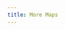 ```yaml
---
title: More Maps
---
```


<html>
	<head>
		<title>Reach Above - Learn More</title>
		<meta charset="utf-8" />
		<meta name="viewport" content="width=device-width, initial-scale=1, user-scalable=no" />
		<link rel="stylesheet" href="assets/css/main.css" />
		<noscript><link rel="stylesheet" href="assets/css/noscript.css" /></noscript>
		<!-- Global site tag (gtag.js) - Google Analytics -->
		<script async src="https://www.googletagmanager.com/gtag/js?id=G-3RKGWJ9K0S"></script>
			<script>
			  window.dataLayer = window.dataLayer || [];
			  function gtag(){dataLayer.push(arguments);}
			  gtag('js', new Date());

			  gtag('config', 'G-3RKGWJ9K0S');
		</script>
	</head>
	<body class="is-preload">

		<!-- Page Wrapper -->
			<div id="page-wrapper">

				<!-- Header -->
					<header id="header">
						<h1><a href="index.html">Reach Above</a></h1>
						<nav id="nav">
							<ul>
								<li class="special">
									<a href="#menu" class="menuToggle"><span>Menu</span></a>
									<div id="menu">
										<ul>
											<li><a href="index.html">Home</a></li>
											<li><a href="https://reachabove.ca/LearnMore">Learn More</a></li>
											<li><a href="https://reachabove.ca/Contact">Contact</a></li>
											<li><a href="https://reachabove.ca/FamilyRides">Biking</a></li>
										</ul>
									</div>
								</li>
							</ul>
						</nav>
					</header>

				<!-- Main -->
					<article id="main">
						<header>
							<h2>More</h2>
							<p>Map Eye-Candy and How to grab Strava Data</p>
						</header>
						<section class="wrapper style5">
							<div class="inner">

								<h3>Personal Heat Maps</h3>
								<p>Want some motivation for the upcoming season? How about a custom map of the previous seasons sweat for your garage, pain-cave or office. Hanging it your house, canvas or framed in Black and White look top-notch. These maps are totally up to you. Pay tribute to a specific ride or experience or timeframe.</p>
									<div class="box alt">
										<div class="row gtr-50 gtr-uniform">
											<div class="col-12"><span class="image fit"><img src="images/Heat_Mock_01.png" alt="" /></span></div>
											<div class="col-4"><span class="image fit"><img src="images/TH_01.png" alt="" /></span></div>
											<div class="col-4"><span class="image fit"><img src="images/TH_02.png" alt="" /></span></div>
											<div class="col-4"><span class="image fit"><img src="images/TH_03.png" alt="" /></span></div>
											<div class="col-4"><span class="image fit"><img src="images/TH_04.png" alt="" /></span></div>
											<div class="col-4"><span class="image fit"><img src="images/TH_05.png" alt="" /></span></div>
											<div class="col-4"><span class="image fit"><img src="images/TH_06.png" alt="" /></span></div>
											<div class="col-4"><span class="image fit"><img src="images/TH_07.png" alt="" /></span></div>
											<div class="col-4"><span class="image fit"><img src="images/TH_08.png" alt="" /></span></div>
											<div class="col-4"><span class="image fit"><img src="images/TH_09.png" alt="" /></span></div>
										</div>
									</div>
								
								<ul class="alt">
									<h5>How to get your Strava Data:</h5>
									<li>Log into the account on Strava.com from which you wish to bulk export data.</li>
									<li>Hover over your name in the upper right-hand corner of the Strava page. Choose "Settings, "then find the "My Account" tab from the menu listed on the Left.</li>
									<li>Select “Get Started” under “Download or Delete Your Account.”</li>
									<li>Select “Request your archive” on the next page.</li>
								</ul>
							<blockquote>You will receive an email with a link to download your data (this may take a few hours.) For this reason, it’s important that you have access to the email account attached to your Strava profile.</blockquote>
								
								<hr />

								<h4>Local Maps</h4>
								<p>Custom Local Maps are beautiful art and also have special meaning to the place you love. These can be any colour to match your home decor and come with a black or white frame. Maps include roads, rails, waterways, trails and buildings where possible. </p>

									<div class="box alt">
										<div class="row gtr-50 gtr-uniform">
											<div class="col-4"><span class="image fit"><img src="/images/BT_04.png" alt="" /></span></div>											
											<div class="col-4"><span class="image fit"><img src="/images/BT_05.png" alt="" /></span></div>
											<div class="col-4"><span class="image fit"><img src="/images/BT_06.png" alt="" /></span></div>											
											<div class="col-4"><span class="image fit"><img src="/images/BT_07.png" alt="" /></span></div>
											<div class="col-4"><span class="image fit"><img src="/images/BT_08.png" alt="" /></span></div>
											<div class="col-4"><span class="image fit"><img src="/images/BT_09.png" alt="" /></span></div>
											<div class="col-4"><span class="image fit"><img src="/images/BT_02.png" alt="" /></span></div>
											<div class="col-4"><span class="image fit"><img src="/images/BT_01.png" alt="" /></span></div>
											<div class="col-4"><span class="image fit"><img src="/images/BT_03.png" alt="" /></span></div>
											
										</div>
									</div>

							</div>
						</section>
					</article>

				<!-- Footer -->
						<footer id="footer">
						<ul class="icons">
							<li><a href="https://twitter.com/reach_above" class="icon brands fa-twitter"><span class="label">Twitter</span></a></li>
							<li><a href="https://www.instagram.com/reach.above/" class="icon brands fa-instagram"><span class="label">Instagram</span></a></li>
							<li><a href="https://reachabove.ca/" class="icon brands fa-dribbble"><span class="label">Dribbble</span></a></li>
							
						</ul>
						<ul class="copyright">
							<li>&copy;Reach Above 2023</li>
							<li><a href="https://www.openstreetmap.org/about/">&copy;OpenStreetMap contributors</a></li>
							<li><a href="https://www.mapbox.com/about/maps/">&copy;Mapbox</a></li>
							<li><a href="https://www.maxar.com/">&copy;Maxar</a></li>
							<li><a href="https://html5up.net">HTML5 UP</a></li>
						</ul>
					</footer>

			</div>

		<!-- Scripts -->
			<script src="assets/js/jquery.min.js"></script>
			<script src="assets/js/jquery.scrollex.min.js"></script>
			<script src="assets/js/jquery.scrolly.min.js"></script>
			<script src="assets/js/browser.min.js"></script>
			<script src="assets/js/breakpoints.min.js"></script>
			<script src="assets/js/util.js"></script>
			<script src="assets/js/main.js"></script>

	</body>
</html>
